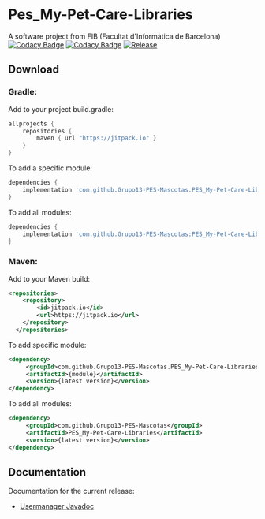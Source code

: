 # Pes_My-Pet-Care-Libraries
A software project from FIB (Facultat d'Informàtica de Barcelona)
[![Codacy Badge](https://api.codacy.com/project/badge/Grade/e4eba67e1aca4bc6853f7ce45475a3df)](https://www.codacy.com/gh/Grupo13-PES-Mascotas/PES_My-Pet-Care-API?utm_source=github.com&amp;utm_medium=referral&amp;utm_content=Grupo13-PES-Mascotas/PES_My-Pet-Care-API&amp;utm_campaign=Badge_Grade)	[![Codacy Badge](https://api.codacy.com/project/badge/Coverage/e4eba67e1aca4bc6853f7ce45475a3df)](https://www.codacy.com/gh/Grupo13-PES-Mascotas/PES_My-Pet-Care-API?utm_source=github.com&utm_medium=referral&utm_content=Grupo13-PES-Mascotas/PES_My-Pet-Care-API&utm_campaign=Badge_Coverage)	[![Release](https://jitpack.io/v/Grupo13-PES-Mascotas/PES_My-Pet-Care-Libraries.svg)](https://jitpack.io/#Grupo13-PES-Mascotas/PES_My-Pet-Care-Libraries)

## Download

### Gradle:
Add to your project build.gradle:
```gradle
allprojects {
    repositories {
        maven { url "https://jitpack.io" }
    }
}
```
To add a specific module:

```gradle
dependencies {
	implementation 'com.github.Grupo13-PES-Mascotas.PES_My-Pet-Care-Libraries:{module}:{latest version}'
}
```
To add all modules:
```gradle
dependencies {
	implementation 'com.github.Grupo13-PES-Mascotas:PES_My-Pet-Care-Libraries:{latest version}'
}
```

### Maven:
Add to your Maven build:
```xml
<repositories>
	<repository>
	    <id>jitpack.io</id>
	    <url>https://jitpack.io</url>
	</repository>
  </repositories>
```
To add specific module:
```xml
<dependency>
     <groupId>com.github.Grupo13-PES-Mascotas.PES_My-Pet-Care-Libraries</groupId>
     <artifactId>{module}</artifactId>
     <version>{latest version}</version>
</dependency>
```
To add all modules:
```xml
<dependency>
     <groupId>com.github.Grupo13-PES-Mascotas</groupId>
     <artifactId>PES_My-Pet-Care-Libraries</artifactId>
     <version>{latest version}</version>
</dependency>
```
## Documentation
Documentation for the current release:
* [Usermanager Javadoc](https://jitpack.io/com/github/Grupo13-PES-Mascotas/PES_My-Pet-Care-Libraries/v1.1.0/javadoc)
